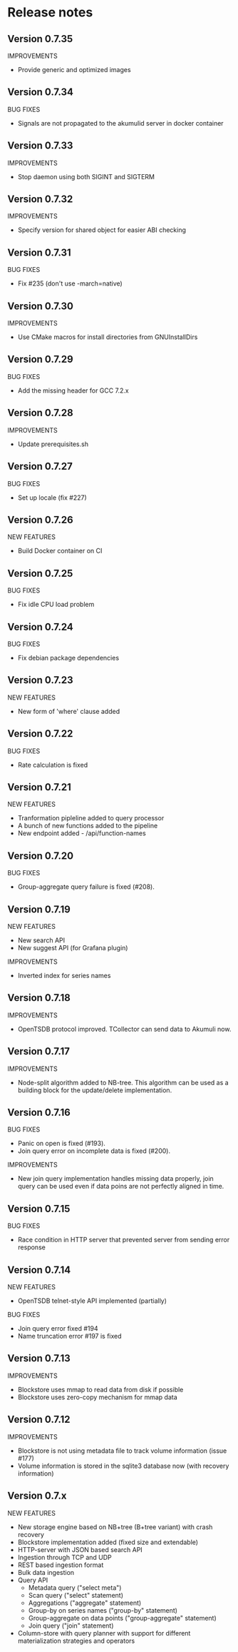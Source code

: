 Release notes
=============

Version 0.7.35
--------------

IMPROVEMENTS

* Provide generic and optimized images

Version 0.7.34
--------------

BUG FIXES

* Signals are not propagated to the akumulid server in docker container

Version 0.7.33
--------------

IMPROVEMENTS

* Stop daemon using both SIGINT and SIGTERM

Version 0.7.32
--------------

IMPROVEMENTS

* Specify version for shared object for easier ABI checking

Version 0.7.31
--------------

BUG FIXES

* Fix #235 (don't use -march=native)

Version 0.7.30
--------------

IMPROVEMENTS

* Use CMake macros for install directories from GNUInstallDirs

Version 0.7.29
--------------

BUG FIXES

* Add the missing header for GCC 7.2.x

Version 0.7.28
--------------

IMPROVEMENTS

* Update prerequisites.sh

Version 0.7.27
--------------

BUG FIXES

* Set up locale (fix #227)

Version 0.7.26
--------------

NEW FEATURES

* Build Docker container on CI

Version 0.7.25
--------------

BUG FIXES

* Fix idle CPU load problem

Version 0.7.24
--------------

BUG FIXES

* Fix debian package dependencies

Version 0.7.23
--------------

NEW FEATURES

* New form of 'where' clause added

Version 0.7.22
--------------

BUG FIXES

* Rate calculation is fixed

Version 0.7.21
--------------

NEW FEATURES

* Tranformation pipleline added to query processor
* A bunch of new functions added to the pipeline
* New endpoint added - /api/function-names

Version 0.7.20
--------------

BUG FIXES

* Group-aggregate query failure is fixed (#208).

Version 0.7.19
--------------

NEW FEATURES

* New search API
* New suggest API (for Grafana plugin)

IMPROVEMENTS

* Inverted index for series names

Version 0.7.18
--------------

IMPROVEMENTS

* OpenTSDB protocol improved. TCollector can send data to Akumuli now.

Version 0.7.17
--------------

IMPROVEMENTS

* Node-split algorithm added to NB-tree. This algorithm can be used as a building
  block for the update/delete implementation.

Version 0.7.16
--------------

BUG FIXES

* Panic on open is fixed (#193).
* Join query error on incomplete data is fixed (#200).

IMPROVEMENTS

* New join query implementation handles missing data properly, join query can be
  used even if data poins are not perfectly aligned in time.

Version 0.7.15
--------------

BUG FIXES

* Race condition in HTTP server that prevented server from sending error response

Version 0.7.14
--------------

NEW FEATURES

* OpenTSDB telnet-style API implemented (partially)

BUG FIXES

* Join query error fixed #194
* Name truncation error #197 is fixed

Version 0.7.13
--------------

IMPROVEMENTS

* Blockstore uses mmap to read data from disk if possible
* Blockstore uses zero-copy mechanism for mmap data

Version 0.7.12
--------------

IMPROVEMENTS

* Blockstore is not using metadata file to track volume information (issue #177)
* Volume information is stored in the sqlite3 database now (with recovery information)

Version 0.7.x
-------------

NEW FEATURES

* New storage engine based on NB+tree (B+tree variant) with crash recovery
* Blockstore implementation added (fixed size and extendable)
* HTTP-server with JSON based search API
* Ingestion through TCP and UDP
* REST based ingestion format
* Bulk data ingestion
* Query API
  - Metadata query ("select meta")
  - Scan query ("select" statement)
  - Aggregations ("aggregate" statement)
  - Group-by on series names ("group-by" statement)
  - Group-aggregate on data points ("group-aggregate" statement)
  - Join query ("join" statement)
* Column-store with query planner with support for different materialization strategies
  and operators
